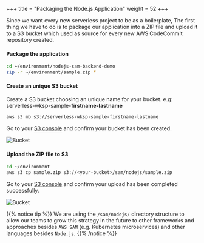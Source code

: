 +++
title = "Packaging the Node.js Application"
weight = 52
+++

Since we want every new serverless project to be  as a boilerplate, The first thing we have to do is to package our application into a ZIP file and upload it to a S3 bucket which used as source for every new AWS CodeCommit repository created.

#### Package the application

```sh
cd ~/environment/nodejs-sam-backend-demo
zip -r ~/environment/sample.zip *
```

#### Create an unique S3 bucket

Create a S3 bucket choosing an unique name for your bucket. e.g: serverless-wksp-sample-**firstname-lastname**

```sh
aws s3 mb s3://serverless-wksp-sample-firstname-lastname
```

Go to your [S3 console](https://s3.console.aws.amazon.com/s3/home) and confirm your bucket has been created.

![Bucket](/images/s3creation.png)

#### Upload the ZIP file to S3 

```sh
cd ~/environment
aws s3 cp sample.zip s3://<your-bucket>/sam/nodejs/sample.zip
```
Go to your [S3 console](https://s3.console.aws.amazon.com/s3/home) and confirm your upload has been completed successfully.

![Bucket](/images/s3upload.png)


{{% notice tip %}}
We are using the `/sam/nodejs/` directory structure to allow our teams to grow this strategy in the future to other frameworks and approaches besides `AWS SAM` (e.g. Kubernetes microservices) and other languages besides `Node.js`.
{{% /notice %}}